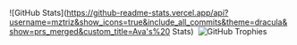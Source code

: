![GitHub Stats](https://github-readme-stats.vercel.app/api?username=mztriz&show_icons=true&include_all_commits&theme=dracula&show=prs_merged&custom_title=Ava's%20 Stats) 
<img src="https://nirzak-trophies.vercel.app/?username=mztriz&theme=dracula&row=2&column=5&margin-h=2&margin-w=2&no-frame=true&count_private=true" alt="GitHub Trophies" class="trophy-image">

<style>
  .trophy-image {
    max-width: 100%;
    height: auto;
  }
</style>
